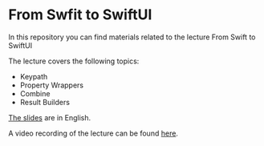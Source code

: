 # From Swfit to SwiftUI

In this repository you can find materials related to the lecture From Swift to SwiftUI

The lecture covers the following topics:

* Keypath
* Property Wrappers
* Combine
* Result Builders

[The slides](https://github.com/heitara/fromswifttoswiftui/blob/main/from%20swift%20to%20swiftui.pdf) are in English.

A video recording of the lecture can be found [here](https://www.youtube.com/watch?v=Sp2qI8li5fg).

